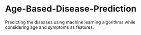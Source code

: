 # Age-Based-Disease-Prediction
Predicting the diseases using machine learning algorithms while considering age and symptoms as features.
